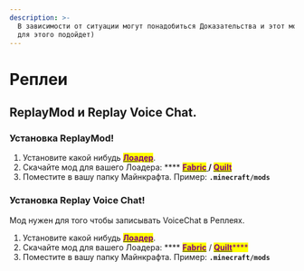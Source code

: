 ```yaml
---
description: >-
  В зависимости от ситуации могут понадобиться Доказательства и этот мод отлично
  для этого подойдет)
---
```


# Реплеи

## ReplayMod и Replay Voice Chat.

### Установка ReplayMod!

1. Установите какой нибудь [<mark style="color:purple;">**Лоадер**</mark>](../dopolnitelnye-mody/start-moddinga.md).
2. Скачайте мод для вашего Лоадера: **** [<mark style="color:purple;">**Fabric**</mark>](https://modrinth.com/mod/replaymod/changelog?l=fabric\&g=1.19.3)<mark style="color:purple;">****</mark>[ ](https://modrinth.com/mod/replaymod/changelog?l=fabric\&g=1.19.3)/ [<mark style="color:purple;">**Quilt**</mark>](https://modrinth.com/mod/replaymod/changelog?l=fabric\&g=1.19.3)<mark style="color:purple;">****</mark>
3. Поместите в вашу папку Майнкрафта. Пример: **`.minecraft/mods`**

### Установка Replay Voice Chat!

Мод нужен для того чтобы записывать VoiceChat в Реплеях.

1. Установите какой нибудь [<mark style="color:purple;">**Лоадер**</mark>](../dopolnitelnye-mody/start-moddinga.md).
2. Скачайте мод для вашего Лоадера: **** [<mark style="color:purple;">**Fabric**</mark>](https://github.com/plasmoapp/replay-voice-chat/releases/latest) / [<mark style="color:purple;">**Quilt**</mark>](https://github.com/plasmoapp/replay-voice-chat/releases/latest)<mark style="color:purple;">****</mark>
3. Поместите в вашу папку Майнкрафта. Пример: **`.minecraft/mods`**
